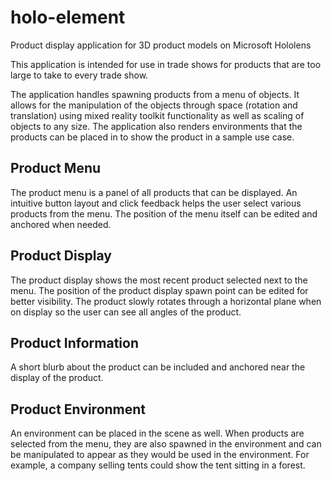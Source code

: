 # holo-element
Product display application for 3D product models on Microsoft Hololens

This application is intended for use in trade shows for products that are too large to take to every trade show. 

The application handles spawning products from a menu of objects. It allows for the manipulation of the objects through space (rotation and translation) using mixed reality toolkit functionality as well as scaling of objects to any size. The application also renders environments that the products can be placed in to show the product in a sample use case.

## Product Menu
The product menu is a panel of all products that can be displayed. An intuitive button layout and click feedback helps the user select various products from the menu. The position of the menu itself can be edited and anchored when needed.

## Product Display
The product display shows the most recent product selected next to the menu. The position of the product display spawn point can be edited for better visibility. The product slowly rotates through a horizontal plane when on display so the user can see all angles of the product.

## Product Information
A short blurb about the product can be included and anchored near the display of the product.

## Product Environment
An environment can be placed in the scene as well. When products are selected from the menu, they are also spawned in the environment and can be manipulated to appear as they would be used in the environment. For example, a company selling tents could show the tent sitting in a forest.
